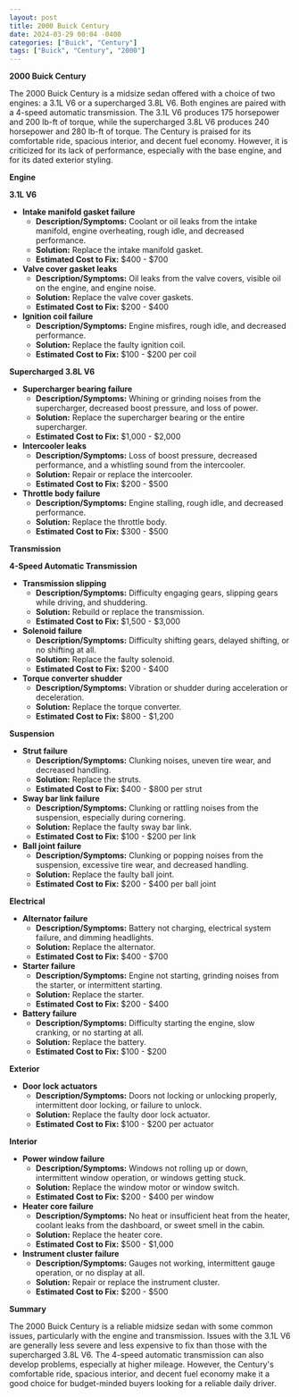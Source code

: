 ```yaml
---
layout: post
title: 2000 Buick Century
date: 2024-03-29 00:04 -0400
categories: ["Buick", "Century"]
tags: ["Buick", "Century", "2000"]
---
```

**2000 Buick Century**

The 2000 Buick Century is a midsize sedan offered with a choice of two engines: a 3.1L V6 or a supercharged 3.8L V6. Both engines are paired with a 4-speed automatic transmission. The 3.1L V6 produces 175 horsepower and 200 lb-ft of torque, while the supercharged 3.8L V6 produces 240 horsepower and 280 lb-ft of torque. The Century is praised for its comfortable ride, spacious interior, and decent fuel economy. However, it is criticized for its lack of performance, especially with the base engine, and for its dated exterior styling.

**Engine**

**3.1L V6**

* **Intake manifold gasket failure**
    * **Description/Symptoms:** Coolant or oil leaks from the intake manifold, engine overheating, rough idle, and decreased performance.
    * **Solution:** Replace the intake manifold gasket.
    * **Estimated Cost to Fix:** $400 - $700
* **Valve cover gasket leaks**
    * **Description/Symptoms:** Oil leaks from the valve covers, visible oil on the engine, and engine noise.
    * **Solution:** Replace the valve cover gaskets.
    * **Estimated Cost to Fix:** $200 - $400
* **Ignition coil failure**
    * **Description/Symptoms:** Engine misfires, rough idle, and decreased performance.
    * **Solution:** Replace the faulty ignition coil.
    * **Estimated Cost to Fix:** $100 - $200 per coil

**Supercharged 3.8L V6**

* **Supercharger bearing failure**
    * **Description/Symptoms:** Whining or grinding noises from the supercharger, decreased boost pressure, and loss of power.
    * **Solution:** Replace the supercharger bearing or the entire supercharger.
    * **Estimated Cost to Fix:** $1,000 - $2,000
* **Intercooler leaks**
    * **Description/Symptoms:** Loss of boost pressure, decreased performance, and a whistling sound from the intercooler.
    * **Solution:** Repair or replace the intercooler.
    * **Estimated Cost to Fix:** $200 - $500
* **Throttle body failure**
    * **Description/Symptoms:** Engine stalling, rough idle, and decreased performance.
    * **Solution:** Replace the throttle body.
    * **Estimated Cost to Fix:** $300 - $500

**Transmission**

**4-Speed Automatic Transmission**

* **Transmission slipping**
    * **Description/Symptoms:** Difficulty engaging gears, slipping gears while driving, and shuddering.
    * **Solution:** Rebuild or replace the transmission.
    * **Estimated Cost to Fix:** $1,500 - $3,000
* **Solenoid failure**
    * **Description/Symptoms:** Difficulty shifting gears, delayed shifting, or no shifting at all.
    * **Solution:** Replace the faulty solenoid.
    * **Estimated Cost to Fix:** $200 - $400
* **Torque converter shudder**
    * **Description/Symptoms:** Vibration or shudder during acceleration or deceleration.
    * **Solution:** Replace the torque converter.
    * **Estimated Cost to Fix:** $800 - $1,200

**Suspension**

* **Strut failure**
    * **Description/Symptoms:** Clunking noises, uneven tire wear, and decreased handling.
    * **Solution:** Replace the struts.
    * **Estimated Cost to Fix:** $400 - $800 per strut
* **Sway bar link failure**
    * **Description/Symptoms:** Clunking or rattling noises from the suspension, especially during cornering.
    * **Solution:** Replace the faulty sway bar link.
    * **Estimated Cost to Fix:** $100 - $200 per link
* **Ball joint failure**
    * **Description/Symptoms:** Clunking or popping noises from the suspension, excessive tire wear, and decreased handling.
    * **Solution:** Replace the faulty ball joint.
    * **Estimated Cost to Fix:** $200 - $400 per ball joint

**Electrical**

* **Alternator failure**
    * **Description/Symptoms:** Battery not charging, electrical system failure, and dimming headlights.
    * **Solution:** Replace the alternator.
    * **Estimated Cost to Fix:** $400 - $700
* **Starter failure**
    * **Description/Symptoms:** Engine not starting, grinding noises from the starter, or intermittent starting.
    * **Solution:** Replace the starter.
    * **Estimated Cost to Fix:** $200 - $400
* **Battery failure**
    * **Description/Symptoms:** Difficulty starting the engine, slow cranking, or no starting at all.
    * **Solution:** Replace the battery.
    * **Estimated Cost to Fix:** $100 - $200

**Exterior**

* **Door lock actuators**
    * **Description/Symptoms:** Doors not locking or unlocking properly, intermittent door locking, or failure to unlock.
    * **Solution:** Replace the faulty door lock actuator.
    * **Estimated Cost to Fix:** $100 - $200 per actuator

**Interior**

* **Power window failure**
    * **Description/Symptoms:** Windows not rolling up or down, intermittent window operation, or windows getting stuck.
    * **Solution:** Replace the window motor or window switch.
    * **Estimated Cost to Fix:** $200 - $400 per window
* **Heater core failure**
    * **Description/Symptoms:** No heat or insufficient heat from the heater, coolant leaks from the dashboard, or sweet smell in the cabin.
    * **Solution:** Replace the heater core.
    * **Estimated Cost to Fix:** $500 - $1,000
* **Instrument cluster failure**
    * **Description/Symptoms:** Gauges not working, intermittent gauge operation, or no display at all.
    * **Solution:** Repair or replace the instrument cluster.
    * **Estimated Cost to Fix:** $200 - $500

**Summary**

The 2000 Buick Century is a reliable midsize sedan with some common issues, particularly with the engine and transmission. Issues with the 3.1L V6 are generally less severe and less expensive to fix than those with the supercharged 3.8L V6. The 4-speed automatic transmission can also develop problems, especially at higher mileage. However, the Century's comfortable ride, spacious interior, and decent fuel economy make it a good choice for budget-minded buyers looking for a reliable daily driver.
